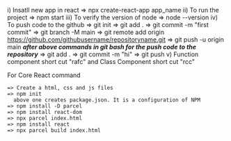i) Insatll new app in react => npx create-react-app app_name
ii) To run the project => npm start
iii) To verify the version of node => node --version
iv) To push code to the github
    => git init
    => git add .
    => git commit -m "first commit"
    => git branch -M main
    => git remote add origin https://github.com/githubusername/repositoryname.git 
    => git push -u origin main
	***after above commands in git bash for the push code to the repository***
    => git add .
    => git commit -m "hi"
    => git push
v) Function component short cut "rafc" and Class Component short cut "rcc"



For Core React command

    => Create a html, css and js files
    => npm init
      above one creates package.json. It is a configuration of NPM
    => npm install -D parcel
    => npm install react-dom
    => npx parcel index.html
    => npm install react
    => npx parcel build index.html
